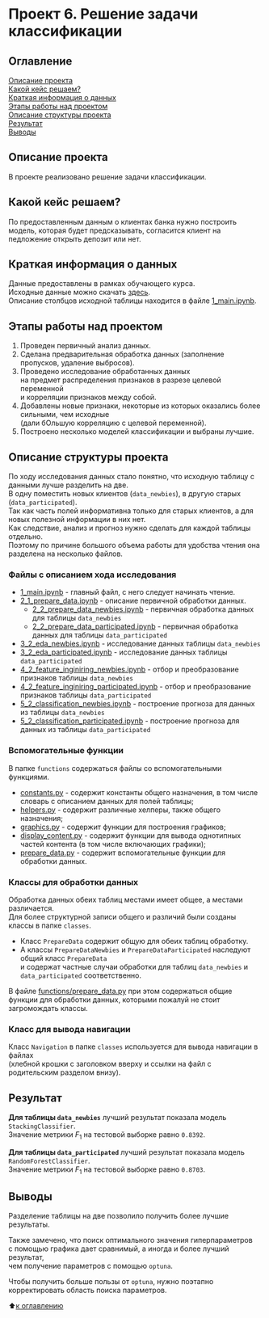 # Проект 6. Решение задачи классификации

## Оглавление

[Описание проекта](https://github.com/experiment0/sf_data_science/blob/main/project_06/README.md#Описание-проекта)\
[Какой кейс решаем?](https://github.com/experiment0/sf_data_science/blob/main/project_06/README.md#Какой-кейс-решаем)\
[Краткая информация о данных](https://github.com/experiment0/sf_data_science/blob/main/project_06/README.md#Краткая-информация-о-данных)\
[Этапы работы над проектом](https://github.com/experiment0/sf_data_science/blob/main/project_06/README.md#Этапы-работы-над-проектом)\
[Описание структуры проекта](https://github.com/experiment0/sf_data_science/blob/main/project_06/README.md#Описание-структуры-проекта)\
[Результат](https://github.com/experiment0/sf_data_science/blob/main/project_06/README.md#Результат)\
[Выводы](https://github.com/experiment0/sf_data_science/blob/main/project_06/README.md#Выводы)

## Описание проекта

В проекте реализовано решение задачи классификации.

## Какой кейс решаем?

По предоставленным данным о клиентах банка нужно построить модель, которая будет предсказывать, 
согласится клиент на педложение открыть депозит или нет.

## Краткая информация о данных

Данные предоставлены в рамках обучающего курса.\
Исходные данные можно скачать [здесь](https://disk.yandex.ru/d/agA97zeCmGdpuw).\
Описание столбцов исходной таблицы находится в файле [1_main.ipynb](https://github.com/experiment0/sf_data_science/blob/main/project_06/1_main.ipynb).

## Этапы работы над проектом

1. Проведен первичный анализ данных.
2. Сделана предварительная обработка данных (заполнение пропусков, удаление выбросов).
3. Проведено исследование обработанных данных \
на предмет распределения признаков в разрезе целевой переменной\
и корреляции признаков между собой.
3. Добавлены новые признаки, некоторые из которых оказались более сильными, чем исходные \
(дали бОльшую корреляцию с целевой переменной).
4. Построено несколько моделей классификации и выбраны лучшие.

## Описание структуры проекта

По ходу исследования данных стало понятно, что исходную таблицу с данными лучше разделить на две.\
В одну поместить новых клиентов (`data_newbies`), в другую старых (`data_participated`).\
Так как часть полей информативна только для старых клиентов, а для новых полезной информации в них нет.\
Как следствие, анализ и прогноз нужно сделать для каждой таблицы отдельно.\
Поэтому по причине большого объема работы для удобства чтения она разделена на несколько файлов.

### Файлы с описанием хода исследования

- [1_main.ipynb](https://github.com/experiment0/sf_data_science/blob/main/project_06/1_main.ipynb) - главный файл, с него следует начинать чтение.
- [2_1_prepare_data.ipynb](https://github.com/experiment0/sf_data_science/blob/main/project_06/2_1_prepare_data.ipynb) - описание первичной обработки данных.
    - [2_2_prepare_data_newbies.ipynb](https://github.com/experiment0/sf_data_science/blob/main/project_06/2_2_prepare_data_newbies.ipynb) - первичная обработка данных для таблицы `data_newbies`
    - [2_2_prepare_data_participated.ipynb](https://github.com/experiment0/sf_data_science/blob/main/project_06/2_2_prepare_data_participated.ipynb) - первичная обработка данных для таблицы `data_participated`
- [3_2_eda_newbies.ipynb](https://github.com/experiment0/sf_data_science/blob/main/project_06/3_2_eda_newbies.ipynb) - исследование данных таблицы `data_newbies`
- [3_2_eda_participated.ipynb](https://github.com/experiment0/sf_data_science/blob/main/project_06/3_2_eda_participated.ipynb) - исследование данных таблицы `data_participated`
- [4_2_feature_inginiring_newbies.ipynb](https://github.com/experiment0/sf_data_science/blob/main/project_06/4_2_feature_inginiring_newbies.ipynb) - отбор и преобразование признаков таблицы `data_newbies`
- [4_2_feature_inginiring_participated.ipynb](https://github.com/experiment0/sf_data_science/blob/main/project_06/4_2_feature_inginiring_participated.ipynb) - отбор и преобразование признаков таблицы `data_participated`
- [5_2_classification_newbies.ipynb](https://github.com/experiment0/sf_data_science/blob/main/project_06/5_2_classification_newbies.ipynb) - построение прогноза для данных из таблицы `data_newbies`
- [5_2_classification_participated.ipynb](https://github.com/experiment0/sf_data_science/blob/main/project_06/5_2_classification_participated.ipynb) - построение прогноза для данных из таблицы `data_participated`
           
### Вспомогательные функции

В папке `functions` содержаться файлы со вспомогательными функциями.
- [constants.py](https://github.com/experiment0/sf_data_science/blob/main/project_06/functions/constants.py) - содержит константы общего назначения, в том числе словарь с описанием данных для полей таблицы;
- [helpers.py](https://github.com/experiment0/sf_data_science/blob/main/project_06/functions/helpers.py) - содержит различные хелперы, также общего назначения;
- [graphics.py](https://github.com/experiment0/sf_data_science/blob/main/project_06/functions/graphics.py) - содержит функции для построения графиков;
- [display_content.py](https://github.com/experiment0/sf_data_science/blob/main/project_06/functions/display_content.py) - содержит функции для вывода однотипных частей контента (в том числе включающих графики);
- [prepare_data.py](https://github.com/experiment0/sf_data_science/blob/main/project_06/functions/prepare_data.py) - содержит вспомогательные функции для обработки данных.

### Классы для обработки данных

Обработка данных обеих таблиц местами имеет общее, а местами различается.\
Для более структурной записи общего и различий были созданы классы в папке `classes`.
- Класс `PrepareData` содержит общую для обеих таблиц обработку.
- А классы `PrepareDataNewbies` и `PrepareDataParticipated` наследуют общий класс `PrepareData`\
и содержат частные случаи обработки для таблиц `data_newbies` и  `data_participated` соответственно.

В файле [functions/prepare_data.py](https://github.com/experiment0/sf_data_science/blob/main/project_06/functions/prepare_data.py) при этом содержаться общие функции для обработки данных, которыми пожалуй не стоит загромождать классы.

### Класс для вывода навигации

Класс `Navigation` в папке `classes` используется для вывода навигации в файлах \
(хлебной крошки с заголовком вверху и ссылки на файл с родительским разделом внизу).

## Результат

**Для таблицы `data_newbies`** лучший результат показала модель `StackingClassifier`.\
Значение метрики $F_1$ на тестовой выборке равно `0.8392`.

**Для таблицы `data_participated`** лучший результат показала модель `RandomForestClassifier`.\
Значение метрики $F_1$ на тестовой выборке равно `0.8703`.

## Выводы

Разделение таблицы на две позволило получить более лучшие результаты.

Также замечено, что поиск оптимального значения гиперпараметров\
с помощью графика дает сравнимый, а иногда и более лучший результат, \
чем получение параметров с помощью `optuna`.

Чтобы получить больше пользы от `optuna`, нужно поэтапно корректировать область поиска параметров.

:arrow_up:[к оглавлению](https://github.com/experiment0/sf_data_science/blob/main/project_06/README.md#Оглавление)